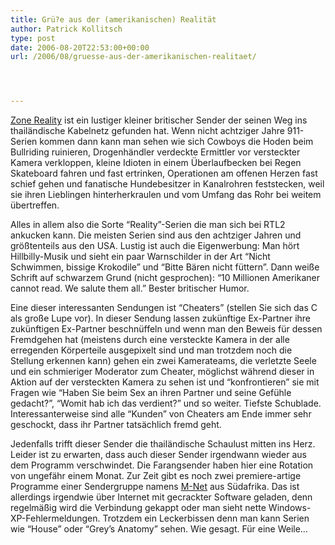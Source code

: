 ```yaml
---
title: Grü?e aus der (amerikanischen) Realität
author: Patrick Kollitsch
type: post
date: 2006-08-20T22:53:00+00:00
url: /2006/08/gruesse-aus-der-amerikanischen-realitaet/




---
```

[Zone Reality][1] ist ein lustiger kleiner britischer Sender der seinen Weg ins thail&auml;ndische Kabelnetz gefunden hat. Wenn nicht achtziger Jahre 911-Serien kommen dann kann man sehen wie sich Cowboys die Hoden beim Bullriding ruinieren, Drogenh&auml;ndler verdeckte Ermittler vor versteckter Kamera verkloppen, kleine Idioten in einem &Uuml;berlaufbecken bei Regen Skateboard fahren und fast ertrinken, Operationen am offenen Herzen fast schief gehen und fanatische Hundebesitzer in Kanalrohren feststecken, weil sie ihren Lieblingen hinterherkraulen und vom Umfang das Rohr bei weitem &uuml;bertreffen. 

Alles in allem also die Sorte &#8220;Reality&#8221;-Serien die man sich bei RTL2 ankucken kann. Die meisten Serien sind aus den achtziger Jahren und gr&ouml;&szlig;tenteils aus den <span class="caps">USA</span>. Lustig ist auch die Eigenwerbung: Man h&ouml;rt Hillbilly-Musik und sieht ein paar Warnschilder in der Art &#8220;Nicht Schwimmen, bissige Krokodile&#8221; und &#8220;Bitte B&auml;ren nicht f&uuml;ttern&#8221;. Dann wei&szlig;e Schrift auf schwarzem Grund (nicht gesprochen): &#8220;10 Millionen Amerikaner cannot read. We salute them all.&#8221; Bester britischer Humor.

Eine dieser interessanten Sendungen ist &#8220;Cheaters&#8221; (stellen Sie sich das C als gro&szlig;e Lupe vor). In dieser Sendung lassen zuk&uuml;nftige Ex-Partner ihre zuk&uuml;nftigen Ex-Partner beschn&uuml;ffeln und wenn man den Beweis f&uuml;r dessen Fremdgehen hat (meistens durch eine versteckte Kamera in der alle erregenden K&ouml;rperteile ausgepixelt sind und man trotzdem noch die Stellung erkennen kann) gehen ein zwei Kamerateams, die verletzte Seele und ein schmieriger Moderator zum Cheater, m&ouml;glichst w&auml;hrend dieser in Aktion auf der versteckten Kamera zu sehen ist und &#8220;konfrontieren&#8221; sie mit Fragen wie &#8220;Haben Sie beim Sex an ihren Partner und seine Gef&uuml;hle gedacht?&#8221;, &#8220;Womit hab ich das verdient?&#8221; und so weiter. Tiefste Schublade. Interessanterweise sind alle &#8220;Kunden&#8221; von Cheaters am Ende immer sehr geschockt, dass ihr Partner tats&auml;chlich fremd geht.

Jedenfalls trifft dieser Sender die thail&auml;ndische Schaulust mitten ins Herz. Leider ist zu erwarten, dass auch dieser Sender irgendwann wieder aus dem Programm verschwindet. Die Farangsender haben hier eine Rotation von ungef&auml;hr einem Monat. Zur Zeit gibt es noch zwei premiere-artige Programme einer Sendergruppe namens [M-Net][2] aus S&uuml;dafrika. Das ist allerdings irgendwie &uuml;ber Internet mit gecrackter Software geladen, denn regelm&auml;&szlig;ig wird die Verbindung gekappt oder man sieht nette Windows-XP-Fehlermeldungen. Trotzdem ein Leckerbissen denn man kann Serien wie &#8220;House&#8221; oder &#8220;Grey&#8217;s Anatomy&#8221; sehen. Wie gesagt. F&uuml;r eine Weile&#8230;

 [1]: http://www.realitytv.co.uk/
 [2]: http://www.mnet.co.za/